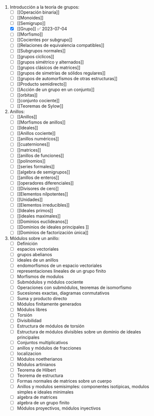 1. Introducción a la teoría de grupos: 
	- [ ] [[Operación binaria]]
	- [ ] [[Monoides]]
	- [ ] [[Semigrupo]]
	- [x] [[Grupo]] ✅ 2023-07-04
	- [ ] [[Morfismo]]
	- [ ] [[Cocientes por subgrupo]]
	- [ ] [[Relaciones de equivalencia compatibles]]
	- [ ] [[Subgrupos normales]]
	- [ ] [[grupos cíclicos]]
	- [ ] [[grupos simétrico y alternados]]
	- [ ] [[grupos clásicos de matrices]]
	- [ ] [[grupos de simetrías de sólidos regulares]]
	- [ ] [[grupos de automorfismos de otras estructuras]]
	- [ ] [[Producto semidirecto]]
	- [ ] [[Acción de un grupo en un conjunto]]
	- [ ] [[orbitas]]
	- [ ] [[conjunto cociente]]
	- [ ] [[Teoremas de Sylow]]

2. Anillos: 
	- [ ] [[Anillos]]
	- [ ] [[Morfismos de anillos]]
	- [ ] [[Ideales]]
	- [ ] [[Anillos cociente]]
	- [ ] [[anillos numéricos]]
	- [ ] [[cuaterniones]]
	- [ ] [[matrices]]
	- [ ] [[anillos de funciones]]
	- [ ] [[polinomios]]
	- [ ] [[series formales]]
	- [ ] [[algebra de semigrupos]]
	- [ ] [[anillos de enteros]]
	- [ ] [[operadores diferenciales]]
	- [ ] [[Divisores de cero]]
	- [ ] [[Elementos nilpotentes]]
	- [ ] [[Unidades]]
	- [ ] [[Elementos irreducibles]]
	- [ ] [[Ideales primos]]
	- [ ] [[ideales maximales]]
	- [ ] [[Dominios euclideanos]]
	- [ ] [[Dominios de ideales principales ]]
	- [ ] [[Dominios de factorización única]]
 
3. Módulos sobre un anillo:
	- [ ] Definición
	- [ ] espacios vectoriales
	- [ ] grupos abelianos
	- [ ]  ideales de un anillos
	- [ ]  endomorfismos de un espacio vectoriales
	- [ ]  representaciones lineales de un grupo finito
	- [ ] Morfismos de modulos
	- [ ] Submódulos y módulos cociente
	- [ ] Operaciones con submódulos, teoremas de isomorfismo
	- [ ] Sucesiones exactas, diagramas conmutativos
	- [ ] Suma y producto directo
	- [ ] Módulos finitamente generados
	- [ ] Módulos libres
	- [ ] Torsión
	- [ ] Divisibilidad
	- [ ] Estructura de módulos de torsión 
	- [ ] Estructura de módulos divisibles sobre un dominio de ideales principales
	- [ ] Conjuntos multiplicativos
	- [ ] anillos y módulos de fracciones
	- [ ] localizacion
	- [ ] Módulos noetherianos
	- [ ] Módulos artinianos
	- [ ] Teorema de Hilbert
	- [ ] Teorema de estructura
	- [ ] Formas normales de matrices sobre un cuerpo
	- [ ] Anillos y modulos semisimples: componentes isotipicas, modulos simples e ideales minimales
	- [ ]  algebra de matrices
	- [ ] algebra de un grupo finito
	- [ ] Módulos proyectivos, módulos inyectivos